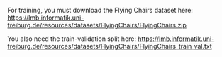For training, you must download the Flying Chairs dataset here: https://lmb.informatik.uni-freiburg.de/resources/datasets/FlyingChairs/FlyingChairs.zip

You also need the train-validation split here: https://lmb.informatik.uni-freiburg.de/resources/datasets/FlyingChairs/FlyingChairs_train_val.txt

